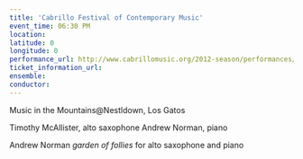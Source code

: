 ```yaml
---
title: 'Cabrillo Festival of Contemporary Music'
event_time: 06:30 PM
location: 
latitude: 0
longitude: 0
performance_url: http://www.cabrillomusic.org/2012-season/performances/music-in-the-mountainsnestldown.html
ticket_information_url: 
ensemble: 
conductor: 
---
```

Music in the Mountains@Nestldown, Los Gatos

Timothy McAllister, alto saxophone
Andrew Norman, piano

Andrew Norman  *garden of follies* for alto saxophone and piano